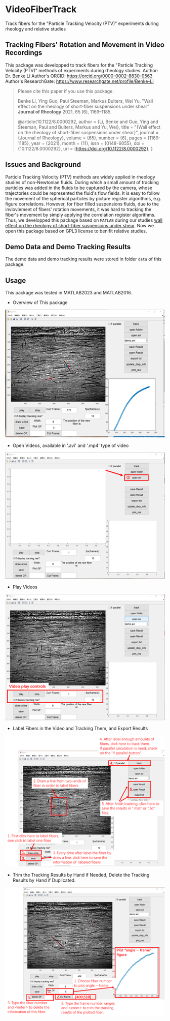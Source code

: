 # VideoFiberTrack
 Track fibers for the "Particle Tracking Velocity (PTV)" experiments during rheology and relative studies
## Tracking Fibers' Rotation and Movement in Video Recordings
This package was developped to track fibers for the "Particle Tracking Velocity (PTV)" methods of experiments during rheology studies. 
Author: Dr. Benke Li
Author's ORCID: https://orcid.org/0000-0002-8830-0563
Author's ResearchGate: https://www.researchgate.net/profile/Benke-Li

> Please cite this paper if you use this package:
>
> Benke Li, Ying Guo, Paul Steeman, Markus Bulters, Wei Yu. "Wall effect on the rheology of short-fiber suspensions under shear" __Journal of Rheology__ 2021, 65 (6), 1169–1185.
> 
> @article{10.1122/8.0000292,
>     author = {Li, Benke and Guo, Ying and Steeman, Paul and Bulters, Markus and Yu, Wei},
>     title = "{Wall effect on the rheology of short-fiber suspensions under shear}",
>     journal = {Journal of Rheology},
>     volume = {65},
>     number = {6},
>     pages = {1169-1185},
>     year = {2021},
>     month = {11},
>     issn = {0148-6055},
>     doi = {10.1122/8.0000292},
>     url = {https://doi.org/10.1122/8.0000292}, }
## Issues and Background
Particle Tracking Velocity (PTV) methods are widely applied in rheology studies of non-Newtonian fluids. During which a small amount of tracking particles was added in the fluids to be captured by the camera, whose trajectories could be represented the fluid's flow fields. 
It is easy to follow the movement of the spherical particles by picture register algorithms, e.g. figure correlations. However, for fiber filled suspensions fluids, due to the invlovlement of fibers' rotation movements, it was hard to tracking the fiber's movement by simply applying the correlation register algorithms. Thus, we developped this package based on `MATLAB` during our studies  [wall effect on the rheology of short-fiber suspensions under shear](https://doi.org/10.1122/8.0000292). Now we open this package based on GPL3 license to benifit relative studies.
## Demo Data and Demo Tracking Results
The demo data and demo tracking results were stored in folder `data` of  this package.
## Usage
This package was tested in MATLAB2023 and MATLAB2016. 

 - Overview of This package

![Packgae and Video Data Overview](docs/overview.png)

 - Open Videos, available in '.avi' and '.mp4' type of video

![How to Open Video](docs/open_video.png)

 - Play Videos
 
![How to Play Video](docs/play_video.png)

 - Label Fibers in the Video and Tracking Them, and Export Results

![How to Label Fibers, Tracking and Export '.txt' Results](docs/label_fiber_and_track.png)

 - Trim the Tracking Results by Hand if Needed, Delete the Tracking Results by Hand if Duplicated.

![How to Trim of Delete the Tracking Results by Hand if needed](docs/trim_tracking_results.png)

